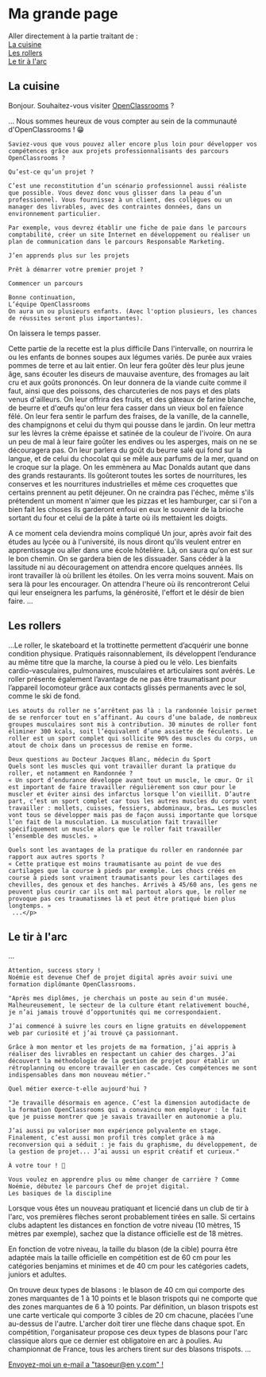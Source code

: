 # <h1>Ma grande page</h1>

<p>
    Aller directement à la partie traitant de :<br />
    <a href="#cuisine">La cuisine</a><br />
    <a href="#rollers">Les rollers</a><br />
    <a href="#arc">Le tir à l'arc</a><br />
</p>
<h2 id="cuisine" title="cliquer ici pour aller directement dans la section cuisine">La cuisine</h2>
<p>Bonjour. Souhaitez-vous visiter <a href="https://openclassrooms.com" title="Vous ne le regretterez pas !" target="_blank">OpenClassrooms</a> ?</p>

<p>... Nous sommes heureux de vous compter au sein de la communauté d'OpenClassrooms ! 😁

    Saviez-vous que vous pouvez aller encore plus loin pour développer vos compétences grâce aux projets professionnalisants des parcours OpenClassrooms ?
    
    Qu’est-ce qu’un projet ?
    
    C’est une reconstitution d’un scénario professionnel aussi réaliste que possible. Vous devez donc vous glisser dans la peau d’un professionnel. Vous fournissez à un client, des collègues ou un manager des livrables, avec des contraintes données, dans un environnement particulier.
    
    Par exemple, vous devrez établir une fiche de paie dans le parcours comptabilité, créer un site Internet en développement ou réaliser un plan de communication dans le parcours Responsable Marketing.
    
    J’en apprends plus sur les projets
    
    Prêt à démarrer votre premier projet ?
    
    Commencer un parcours
    
    Bonne continuation,
    L’équipe OpenClassrooms 
    On aura un ou plusieurs enfants. (Avec l'option plusieurs, les chances de réussites seront plus importantes).
On laissera le temps passer.

Cette partie de la recette est la plus difficile
Dans l'intervalle, on nourrira le ou les enfants de bonnes soupes aux légumes variés.
De purée aux vraies pommes de terre et au lait entier.
On leur fera goûter dès leur plus jeune âge, sans écouter les diseurs de mauvaise aventure, des fromages au lait cru et aux goûts prononcés.
On leur donnera de la viande cuite comme il faut, ainsi que des poissons, des charcuteries de nos pays et des plats venus d'ailleurs.
On leur offrira des fruits, et des gâteaux de farine blanche, de beurre et d'œufs qu'on leur fera casser dans un vieux bol en faïence fêlé. 
On leur fera sentir le parfum des fraises, de la vanille, de la cannelle, des champignons et celui du thym qui pousse dans le jardin. 
On leur mettra sur les lèvres la crème épaisse et satinée de la couleur de l'ivoire. On aura un peu de mal à leur faire goûter les endives ou les asperges, mais on ne se découragera pas.
On leur parlera du goût du beurre salé qui fond sur la langue, et de celui du chocolat qui se mêle aux parfums de la mer, quand on le croque sur la plage.
On les emmènera au Mac Donalds autant que dans des grands restaurants. 
Ils goûteront toutes les sortes de nourritures, les conserves et les nourritures industrielles et même ces croquettes que certains prennent au petit déjeuner.
On ne craindra pas l'échec, même s'ils prétendent un moment n'aimer que les pizzas et les hamburger, car si l'on a bien fait les choses ils garderont enfoui en eux le souvenir de la brioche sortant du four et celui de la pâte à tarte où ils mettaient les doigts.

A ce moment cela deviendra moins compliqué
Un jour, après avoir fait des études au lycée ou à l'université, ils nous diront qu'ils veulent entrer en apprentissage ou aller dans une école hôtelière.
Là, on saura qu'on est sur le bon chemin.
On se gardera bien de les dissuader.
Sans céder à la lassitude ni au découragement on attendra encore quelques années.
Ils iront travailler là où brillent les étoiles.
On les verra moins souvent. Mais on sera là pour les encourager.
On attendra l'heure où ils rencontreront Celui qui leur enseignera les parfums, la générosité, l'effort et le désir de bien faire.
    ...</p>

<h2 id="rollers">Les rollers</h2>

<p>...Le roller, le skateboard et la trottinette permettent d’acquérir une bonne condition physique. Pratiqués raisonnablement, ils développent l’endurance au même titre que la marche, la course à pied ou le vélo. Les bienfaits cardio-vasculaires, pulmonaires, musculaires et articulaires sont avérés. Le roller présente également l’avantage de ne pas être traumatisant pour l’appareil locomoteur grâce aux contacts glissés permanents avec le sol, comme le ski de fond.

    Les atouts du roller ne s’arrêtent pas là : la randonnée loisir permet de se renforcer tout en s’affinant. Au cours d’une balade, de nombreux groupes musculaires sont mis à contribution. 30 minutes de roller font éliminer 300 kcals, soit l’équivalent d’une assiette de féculents. Le roller est un sport complet qui sollicite 90% des muscles du corps, un atout de choix dans un processus de remise en forme.
    
    Deux questions au Docteur Jacques Blanc, médecin du Sport
    Quels sont les muscles qui vont travailler durant la pratique du roller, et notamment en Randonnée ?
    « Un sport d’endurance développe avant tout un muscle, le cœur. Or il est important de faire travailler régulièrement son cœur pour le muscler et éviter ainsi des infarctus lorsque l’on vieillit. D’autre part, c’est un sport complet car tous les autres muscles du corps vont travailler : mollets, cuisses, fessiers, abdominaux, bras… Les muscles vont tous se développer mais pas de façon aussi importante que lorsque l’on fait de la musculation. La musculation fait travailler spécifiquement un muscle alors que le roller fait travailler l’ensemble des muscles. »
    
    Quels sont les avantages de la pratique du roller en randonnée par rapport aux autres sports ?
    « Cette pratique est moins traumatisante au point de vue des cartilages que la course à pieds par exemple. Les chocs créés en course à pieds sont vraiment traumatisants pour les cartilages des chevilles, des genoux et des hanches. Arrivés à 45/60 ans, les gens ne peuvent plus courir car ils ont mal partout alors que, le roller ne provoque pas ces traumatismes là et peut être pratiqué bien plus longtemps. »
     ...</p>

<h2 id="arc">Le tir à l'arc</h2>

<p>...  

    Attention, success story !
    Noémie est devenue Chef de projet digital après avoir suivi une formation diplômante OpenClassrooms.
    
    "Après mes diplômes, je cherchais un poste au sein d'un musée. Malheureusement, le secteur de la culture étant relativement bouché, je n’ai jamais trouvé d’opportunités qui me correspondaient.
    
    J’ai commencé à suivre les cours en ligne gratuits en développement web par curiosité et j’ai trouvé ça passionnant.
    
    Grâce à mon mentor et les projets de ma formation, j’ai appris à réaliser des livrables en respectant un cahier des charges. J’ai découvert la méthodologie de la gestion de projet pour établir un rétroplanning ou encore travailler en cascade. Ces compétences me sont indispensables dans mon nouveau métier."
    
    Quel métier exerce-t-elle aujourd'hui ?
    
    "Je travaille désormais en agence. C’est la dimension autodidacte de la formation OpenClassrooms qui a convaincu mon employeur : le fait que je puisse montrer que je savais travailler en autonomie a plu.
    
    J’ai aussi pu valoriser mon expérience polyvalente en stage. Finalement, c’est aussi mon profil très complet grâce à ma reconversion qui a séduit : je fais du graphisme, du développement, de la gestion de projet... J’ai aussi un esprit créatif et curieux."
    
    À votre tour ! 🙌
    
    Vous voulez en apprendre plus ou même changer de carrière ? Comme Noémie, débutez le parcours Chef de projet digital.
    Les basiques de la discipline
Lorsque vous êtes un nouveau pratiquant et licencié dans un club de tir à l'arc, vos premières flèches seront probablement tirées en salle. Si certains clubs adaptent les distances en fonction de votre niveau (10 mètres, 15 mètres par exemple), sachez que la distance officielle est de 18 mètres. 

En fonction de votre niveau, la taille du blason (de la cible) pourra être adaptée mais la taille officielle en compétition est de 60 cm pour les catégories benjamins et minimes et de 40 cm pour les catégories cadets, juniors et adultes. 

On trouve deux types de blasons : le blason de 40 cm qui comporte des zones marquantes de 1 à 10 points et le blason trispots qui ne comporte que des zones marquantes de 6 à 10 points. Par définition, un blason trispots est une carte verticale qui comporte 3 cibles de 20 cm chacune, placées l'une au-dessus de l'autre. L'archer doit tirer une flèche dans chaque spot. En compétition, l'organisateur propose ces deux types de blasons pour l'arc classique alors que ce dernier est obligatoire en arc à poulies. Au championnat de France, tous les archers tirent sur des blasons trispots. ...</p>

<p><a href="mailto:tasoeur@en y.com">Envoyez-moi un e-mail a "tasoeur@en y.com" !</a></p>

